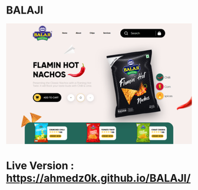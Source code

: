 # BALAJI
![screen-shot](/assets/images/project.png)

# Live Version : https://ahmedz0k.github.io/BALAJI/
